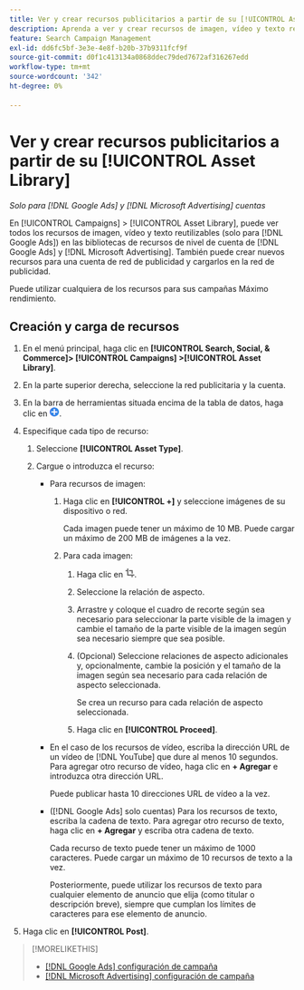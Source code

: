 ```yaml
---
title: Ver y crear recursos publicitarios a partir de su [!UICONTROL Asset Library]
description: Aprenda a ver y crear recursos de imagen, vídeo y texto reutilizables para las bibliotecas de recursos de nivel de cuenta de  [!DNL Google Ads] y [!DNL Microsoft Advertising] i.
feature: Search Campaign Management
exl-id: dd6fc5bf-3e3e-4e8f-b20b-37b9311fcf9f
source-git-commit: d0f1c413134a0868ddec79ded7672af316267edd
workflow-type: tm+mt
source-wordcount: '342'
ht-degree: 0%

---
```


# Ver y crear recursos publicitarios a partir de su [!UICONTROL Asset Library]

*Solo para [!DNL Google Ads] y [!DNL Microsoft Advertising] cuentas*

En [!UICONTROL Campaigns] > [!UICONTROL Asset Library], puede ver todos los recursos de imagen, vídeo y texto reutilizables (solo para [!DNL Google Ads]) en las bibliotecas de recursos de nivel de cuenta de [!DNL Google Ads] y [!DNL Microsoft Advertising]. También puede crear nuevos recursos para una cuenta de red de publicidad y cargarlos en la red de publicidad.

Puede utilizar cualquiera de los recursos para sus campañas Máximo rendimiento.

## Creación y carga de recursos

1. En el menú principal, haga clic en **[!UICONTROL Search, Social, & Commerce]> [!UICONTROL Campaigns] >[!UICONTROL Asset Library]**.

1. En la parte superior derecha, seleccione la red publicitaria y la cuenta.

1. En la barra de herramientas situada encima de la tabla de datos, haga clic en ![Cargar](/help/search-social-commerce/assets/add.png "Cargar").

1. Especifique cada tipo de recurso:

   1. Seleccione **[!UICONTROL Asset Type]**.

   1. Cargue o introduzca el recurso:

      * Para recursos de imagen:

         1. Haga clic en **[!UICONTROL +]** y seleccione imágenes de su dispositivo o red.

            Cada imagen puede tener un máximo de 10 MB. Puede cargar un máximo de 200 MB de imágenes a la vez.

         1. Para cada imagen:

            1. Haga clic en ![Recortar](/help/search-social-commerce/assets/crop.png "Recortar").

            1. Seleccione la relación de aspecto.

            1. Arrastre y coloque el cuadro de recorte según sea necesario para seleccionar la parte visible de la imagen y cambie el tamaño de la parte visible de la imagen según sea necesario siempre que sea posible.

            1. (Opcional) Seleccione relaciones de aspecto adicionales y, opcionalmente, cambie la posición y el tamaño de la imagen según sea necesario para cada relación de aspecto seleccionada.

               Se crea un recurso para cada relación de aspecto seleccionada.

            1. Haga clic en **[!UICONTROL Proceed]**.

      * En el caso de los recursos de vídeo, escriba la dirección URL de un vídeo de [!DNL YouTube] que dure al menos 10 segundos. Para agregar otro recurso de vídeo, haga clic en **+ Agregar** e introduzca otra dirección URL.

        Puede publicar hasta 10 direcciones URL de vídeo a la vez.

      * ([!DNL Google Ads] solo cuentas) Para los recursos de texto, escriba la cadena de texto. Para agregar otro recurso de texto, haga clic en **+ Agregar** y escriba otra cadena de texto.

        Cada recurso de texto puede tener un máximo de 1000 caracteres. Puede cargar un máximo de 10 recursos de texto a la vez.

        Posteriormente, puede utilizar los recursos de texto para cualquier elemento de anuncio que elija (como titular o descripción breve), siempre que cumplan los límites de caracteres para ese elemento de anuncio.

1. Haga clic en **[!UICONTROL Post]**.

>[!MORELIKETHIS]
>
>* [[!DNL Google Ads] configuración de campaña](/help/search-social-commerce/campaign-management/campaigns/campaign-settings-google.md)
>* [[!DNL Microsoft Advertising] configuración de campaña](/help/search-social-commerce/campaign-management/campaigns/campaign-settings-microsoft.md)
